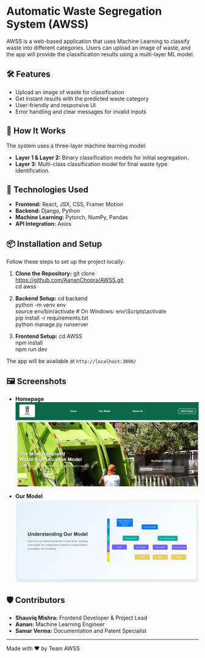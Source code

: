 # Automatic Waste Segregation System (AWSS)

AWSS is a web-based application that uses Machine Learning to classify waste into different categories. Users can upload an image of waste, and the app will provide the classification results using a multi-layer ML model.

## 🛠️ Features
- Upload an image of waste for classification
- Get instant results with the predicted waste category
- User-friendly and responsive UI
- Error handling and clear messages for invalid inputs

## 🧪 How It Works
The system uses a three-layer machine learning model:
- **Layer 1 & Layer 2:** Binary classification models for initial segregation.
- **Layer 3:** Multi-class classification model for final waste type identification.

## 🚀 Technologies Used
- **Frontend:** React, JSX, CSS, Framer Motion
- **Backend:** Django, Python
- **Machine Learning:** Pytorch, NumPy, Pandas
- **API Integration:** Axios

## 📦 Installation and Setup
Follow these steps to set up the project locally:

1. **Clone the Repository:**
    git clone https://github.com/AananChopra/AWSS.git  
    cd awss

2. **Backend Setup:**
    cd backend  
    python -m venv env  
    source env/bin/activate  # On Windows: env\Scripts\activate  
    pip install -r requirements.txt  
    python manage.py runserver  

3. **Frontend Setup:**
    cd AWSS  
    npm install  
    npm run dev  

The app will be available at `http://localhost:3000/`

## 🖼️ Screenshots
- **Homepage**  
  ![Homepage](./src/assets/SC-1.png)


- **Our Model**  
  ![Image Upload](./src/assets/SC-2.png)


## 🛡️ Contributors
- **Shauviq Mishra:** Frontend Developer & Project Lead
- **Aanan:** Machine Learning Engineer
- **Samar Verma:** Documentation and Patent Specialist 

---
Made with ❤️ by Team AWSS

